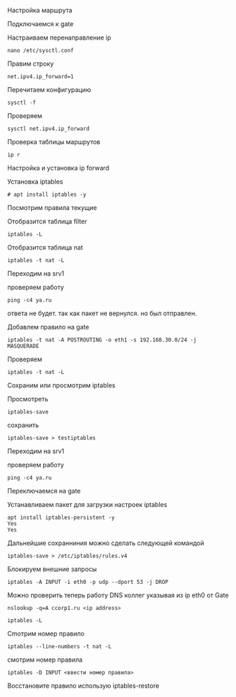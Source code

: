Настройка маршрута

Подключаемся к gate

Настраиваем перенаправление ip
```
nano /etc/sysctl.conf
```
Правим строку
```
net.ipv4.ip_forward=1
```
Перечитаем конфигурацию

```
sysctl -f
```

Проверяем

```
sysctl net.ipv4.ip_forward
```
Проверка таблицы маршрутов

```
ip r
```

Настройка и установка ip forward

Установка iptables
```
# apt install iptables -y
```

Посмотрим правила текущие

Отобразится таблица filter
```
iptables -L
```
Отобразится таблица nat

```
iptables -t nat -L
```
Переходим на srv1

проверяем работу
```
ping -c4 ya.ru
```
ответа не будет. так как пакет не вернулся. но был отправлен.

Добавлем правило на gate

```
iptables -t nat -A POSTROUTING -o eth1 -s 192.168.30.0/24 -j MASQUERADE
```
Проверяем

```
iptables -t nat -L
```

Сохраним или просмотрим iptables

Просмотреть
```
iptables-save
```
сохранить 
```
iptables-save > testiptables
```

Переходим на srv1

проверяем работу
```
ping -c4 ya.ru
```

Переключаемся на gate

Устанавливаем пакет для загрузки настроек iptables
```
apt install iptables-persistent -y
Yes
Yes
```

Дальнейшие сохранниния можно сделать следующей командой

```
iptables-save > /etc/iptables/rules.v4
```

Блокируем внешние запросы

```
iptables -A INPUT -i eth0 -p udp --dport 53 -j DROP
```

Можно проверить теперь работу DNS коллег указывая из ip eth0 от Gate
```
nslookup -q=A ccorp1.ru <ip address>
```
```
iptables -L
```

Сmотрим номер правило
```
iptables --line-numbers -t nat -L

```
смотрим номер правила

```
iptables -D INPUT <ввести номер правила>
```
Восстановите правило использую iptables-restore

